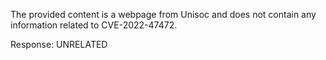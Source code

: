 The provided content is a webpage from Unisoc and does not contain any information related to CVE-2022-47472.

Response: UNRELATED
